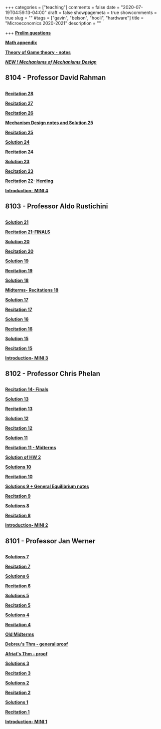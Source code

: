+++
categories = ["teaching"]
comments = false
date = "2020-07-19T04:59:13-04:00"
draft = false
showpagemeta = true
showcomments = true
slug = ""
#tags = ["gavin", "belson", "hooli", "hardware"]
title = "Microeconomics 2020-2021"
description = ""




+++
**[Prelim questions](/prelims.pdf)**

**[Math appendix](/mathappendix.pdf)** 

**[Theory of Game theory - notes ](/gtnotes2.pdf)** 

***[NEW ! Mechanisms of Mechanisms Design  ](/md.pdf)*** 

##  8104 - Professor David Rahman <h2> 
  
**[Recitation 28](/R28.pdf)** 
  
 **[Recitation 27](/R27.pdf)** 
    
 **[Recitation 26](/R26.pdf)** 
 
   **[Mechanism Design notes and Solution 25](/R25c.pdf)** 
    
  **[Recitation 25](/R25.pdf)** 
  
  **[Solution 24](/R24c.pdf)** 
  
  **[Recitation 24](/R24.pdf)** 
  
**[Solution 23](/R23c.pdf)** 
  
**[Recitation 23](/R23.pdf)** 
  
**[Recitation 22- Herding](/R22.pdf)** 

  **[Introduction- MINI 4](/intro4.pdf)**

##  8103 - Professor Aldo Rustichini <h2> 
  
  **[Solution 21](/R21c.pdf)** 
  
**[Recitation 21-FINALS](/finals3.pdf)** 
  
**[Solution 20](/R20c.pdf)** 
  
**[Recitation 20](/R20.pdf)** 

**[Solution 19](/Recitations19_c.pdf)** 
  
**[Recitation 19](/R19.pdf)** 
  
**[Solution 18](/Recitations18_c.pdf)** 
  
**[Midterms- Recitations 18](/midterms3.pdf)**
 
**[Solution 17](/R17c.pdf)** 
  
**[Recitation 17](/R17.pdf)** 
  
**[Solution 16](/R16c.pdf)** 
  
**[Recitation 16](/R16.pdf)** 
  
**[Solution 15](/Recitations15_c.pdf)** 

**[Recitation 15](/R15.pdf)** 

**[Introduction- MINI 3](/intro3.pdf)**

##  8102 - Professor Chris Phelan <h2> 
  
  
 **[Recitation 14- Finals](/finals.pdf)**
  
**[Solution 13](/Recitations13_c.pdf)** 

**[Recitation 13](/R13.pdf)** 

**[Solution 12](/Recitations12_c.pdf)** 

**[Recitation 12](/R12.pdf)** 

**[Solution 11](/Recitations11_c.pdf)** 

**[Recitation 11 - Midterms](/midterms.pdf)**

**[Solution of HW 2](/hw2.pdf)**

**[Solutions 10](/R10C.pdf)**

**[Recitation 10](/R10.pdf)** 

**[Solutions 9 + General Equilibrium notes](/Recitations9_c.pdf)**

**[Recitation 9](/R9.pdf)**

**[Solutions 8](/R8c.pdf)**
  
**[Recitation 8](/R8.pdf)** 

 **[Introduction- MINI 2](/intro2.pdf)**
 

##  8101 - Professor Jan Werner <h2> 


**[Solutions 7](/Recitations7_c.pdf)** 

**[Recitation 7](/R7.pdf)** 

**[Solutions 6](/Recitations6_c.pdf)**

**[Recitation 6](/R6.pdf)** 

**[Solutions 5](/R5c.pdf)**

**[Recitation 5](/R5.pdf)** 

**[Solutions 4](/R4c.pdf)**

**[Recitation 4](/R4.pdf)** 

**[Old Midterms](/midterm1.pdf)**

**[Debreu's Thm - general proof](/R3Debreu.pdf)** 

**[Afriat's Thm - proof](/R3Afriat.pdf)** 

**[Solutions 3](/Recitations3_c.pdf)**

**[Recitation 3](/R3.pdf)** 

**[Solutions 2](/R2c.pdf)**

**[Recitation 2](/R2.pdf)**

**[Solutions 1](/Recitations1_c.pdf)**

**[Recitation 1](/R1.pdf)** 

**[Introduction- MINI 1](/intro.pdf)**
